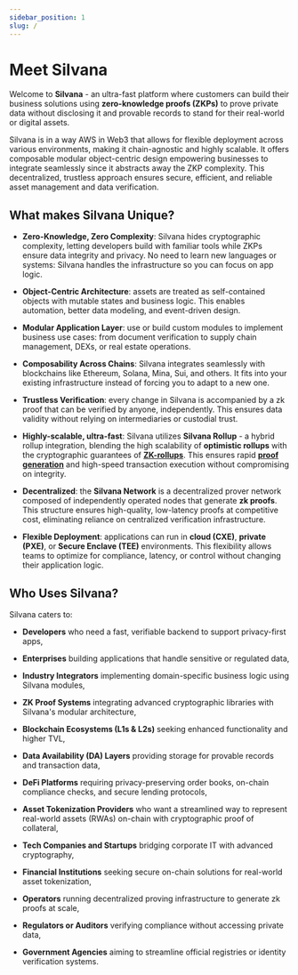 ```yaml
---
sidebar_position: 1
slug: /
---
```


# Meet Silvana

Welcome to **Silvana** - an ultra-fast platform where customers can build their business solutions using **zero-knowledge proofs (ZKPs)** to prove private data without disclosing it and provable records to stand for their real-world or digital assets.

Silvana is in a way AWS in Web3 that allows for flexible deployment across various environments, making it chain-agnostic and highly scalable. It offers composable modular object-centric design empowering businesses to integrate seamlessly since it abstracts away the ZKP complexity. This decentralized, trustless approach ensures secure, efficient, and reliable asset management and data verification.

## What makes Silvana Unique?
- **Zero-Knowledge, Zero Complexity**: Silvana hides cryptographic complexity, letting developers build with familiar tools while ZKPs ensure data integrity and privacy. No need to learn new languages or systems: Silvana handles the infrastructure so you can focus on app logic.

- **Object-Centric Architecture**: assets are treated as self-contained objects with mutable states and business logic. This enables automation, better data modeling, and event-driven design.

- **Modular Application Layer**: use or build custom modules to implement business use cases: from document verification to supply chain management, DEXs, or real estate operations.

- **Composability Across Chains**: Silvana integrates seamlessly with blockchains like Ethereum, Solana, Mina, Sui, and others. It fits into your existing infrastructure instead of forcing you to adapt to a new one.

- **Trustless Verification**: every change in Silvana is accompanied by a zk proof that can be verified by anyone, independently. This ensures data validity without relying on intermediaries or custodial trust.

- **Highly-scalable, ultra-fast**: Silvana utilizes **Silvana Rollup** - a hybrid rollup integration, blending the high scalability of **optimistic rollups** with the cryptographic guarantees of [**ZK-rollups**](/Documentation/glossary#zk-rollup). This ensures rapid [**proof generation**](/Documentation/glossary#proof-generation) and high-speed transaction execution without compromising on integrity.

- **Decentralized**: the **Silvana Network** is a decentralized prover network composed of independently operated nodes that generate **zk proofs**. This structure ensures high-quality, low-latency proofs at competitive cost, eliminating reliance on centralized verification infrastructure.

- **Flexible Deployment**: applications can run in **cloud (CXE)**, **private (PXE)**, or **Secure Enclave (TEE)** environments. This flexibility allows teams to optimize for compliance, latency, or control without changing their application logic.

## Who Uses Silvana?
Silvana caters to:
- **Developers** who need a fast, verifiable backend to support privacy-first apps,

- **Enterprises** building applications that handle sensitive or regulated data,

- **Industry Integrators** implementing domain-specific business logic using Silvana modules,

- **ZK Proof Systems** integrating advanced cryptographic libraries with Silvana's modular architecture,

- **Blockchain Ecosystems (L1s & L2s)** seeking enhanced functionality and higher TVL,

- **Data Availability (DA) Layers** providing storage for provable records and transaction data,

- **DeFi Platforms** requiring privacy-preserving order books, on-chain compliance checks, and secure lending protocols,

- **Asset Tokenization Providers** who want a streamlined way to represent real-world assets (RWAs) on-chain with cryptographic proof of collateral,

- **Tech Companies and Startups** bridging corporate IT with advanced cryptography,

- **Financial Institutions** seeking secure on-chain solutions for real-world asset tokenization,

- **Operators** running decentralized proving infrastructure to generate zk proofs at scale,

- **Regulators or Auditors** verifying compliance without accessing private data,

- **Government Agencies** aiming to streamline official registries or identity verification systems.

